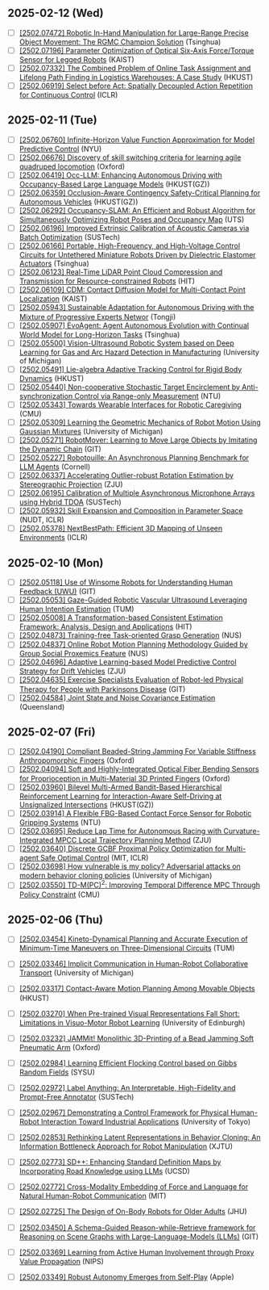 
## 2025-02-12 (Wed)
- [ ] [\[2502.07472\] Robotic In-Hand Manipulation for Large-Range Precise Object Movement: The RGMC Champion Solution](https://arxiv.org/abs/2502.07472) (Tsinghua)
- [ ] [\[2502.07196\] Parameter Optimization of Optical Six-Axis Force/Torque Sensor for Legged Robots](https://arxiv.org/abs/2502.07196) (KAIST)
- [ ] [\[2502.07332\] The Combined Problem of Online Task Assignment and Lifelong Path Finding in Logistics Warehouses: A Case Study](https://arxiv.org/abs/2502.07332) (HKUST)
- [ ] [\[2502.06919\] Select before Act: Spatially Decoupled Action Repetition for Continuous Control](https://arxiv.org/abs/2502.06919) (ICLR)

## 2025-02-11 (Tue)
- [ ] [\[2502.06760\] Infinite-Horizon Value Function Approximation for Model Predictive Control](https://arxiv.org/abs/2502.06760) (NYU)
- [ ] [\[2502.06676\] Discovery of skill switching criteria for learning agile quadruped locomotion](https://arxiv.org/abs/2502.06676) (Oxford)
- [ ] [\[2502.06419\] Occ-LLM: Enhancing Autonomous Driving with Occupancy-Based Large Language Models](https://arxiv.org/abs/2502.06419) (HKUST(GZ))
- [ ] [\[2502.06359\] Occlusion-Aware Contingency Safety-Critical Planning for Autonomous Vehicles](https://arxiv.org/abs/2502.06359) (HKUST(GZ))
- [ ] [\[2502.06292\] Occupancy-SLAM: An Efficient and Robust Algorithm for Simultaneously Optimizing Robot Poses and Occupancy Map](https://arxiv.org/abs/2502.06292) (UTS)
- [ ] [\[2502.06196\] Improved Extrinsic Calibration of Acoustic Cameras via Batch Optimization](https://arxiv.org/abs/2502.06196) (SUSTech)
- [ ] [\[2502.06166\] Portable, High-Frequency, and High-Voltage Control Circuits for Untethered Miniature Robots Driven by Dielectric Elastomer Actuators](https://arxiv.org/abs/2502.06166) (Tsinghua)
- [ ] [\[2502.06123\] Real-Time LiDAR Point Cloud Compression and Transmission for Resource-constrained Robots](https://arxiv.org/abs/2502.06123) (HIT)
- [ ] [\[2502.06109\] CDM: Contact Diffusion Model for Multi-Contact Point Localization](https://arxiv.org/abs/2502.06109) (KAIST)
- [ ] [\[2502.05943\] Sustainable Adaptation for Autonomous Driving with the Mixture of Progressive Experts Networ](https://arxiv.org/abs/2502.05943) (Tongji)
- [ ] [\[2502.05907\] EvoAgent: Agent Autonomous Evolution with Continual World Model for Long-Horizon Tasks](https://arxiv.org/abs/2502.05907) (Tsinghua)
- [ ] [\[2502.05500\] Vision-Ultrasound Robotic System based on Deep Learning for Gas and Arc Hazard Detection in Manufacturing](https://arxiv.org/abs/2502.05500) (University of Michigan)
- [ ] [\[2502.05491\] Lie-algebra Adaptive Tracking Control for Rigid Body Dynamics](https://arxiv.org/abs/2502.05491) (HKUST)
- [ ] [\[2502.05440\] Non-cooperative Stochastic Target Encirclement by Anti-synchronization Control via Range-only Measurement](https://arxiv.org/abs/2502.05440) (NTU)
- [ ] [\[2502.05343\] Towards Wearable Interfaces for Robotic Caregiving](https://arxiv.org/abs/2502.05343) (CMU)
- [ ] [\[2502.05309\] Learning the Geometric Mechanics of Robot Motion Using Gaussian Mixtures](https://arxiv.org/abs/2502.05309) (University of Michigan)
- [ ] [\[2502.05271\] RobotMover: Learning to Move Large Objects by Imitating the Dynamic Chain](https://arxiv.org/abs/2502.05271) (GIT)
- [ ] [\[2502.05227\] Robotouille: An Asynchronous Planning Benchmark for LLM Agents](https://arxiv.org/abs/2502.05227) (Cornell)
- [ ] [\[2502.06337\] Accelerating Outlier-robust Rotation Estimation by Stereographic Projection](https://arxiv.org/abs/2502.06337) (ZJU)
- [ ] [\[2502.06195\] Calibration of Multiple Asynchronous Microphone Arrays using Hybrid TDOA](https://arxiv.org/abs/2502.06195) (SUSTech)
- [ ] [\[2502.05932\] Skill Expansion and Composition in Parameter Space](https://arxiv.org/abs/2502.05932) (NUDT, ICLR)
- [ ] [\[2502.05378\] NextBestPath: Efficient 3D Mapping of Unseen Environments](https://arxiv.org/abs/2502.05378) (ICLR)

## 2025-02-10 (Mon)
- [ ] [\[2502.05118\] Use of Winsome Robots for Understanding Human Feedback (UWU)](https://arxiv.org/abs/2502.05118) (GIT)
- [ ] [\[2502.05053\] Gaze-Guided Robotic Vascular Ultrasound Leveraging Human Intention Estimation](https://arxiv.org/abs/2502.05053) (TUM)
- [ ] [\[2502.05008\] A Transformation-based Consistent Estimation Framework: Analysis, Design and Applications](https://arxiv.org/abs/2502.05008) (HIT)
- [ ] [\[2502.04873\] Training-free Task-oriented Grasp Generation](https://arxiv.org/abs/2502.04873) (NUS)
- [ ] [\[2502.04837\] Online Robot Motion Planning Methodology Guided by Group Social Proxemics Feature](https://arxiv.org/abs/2502.04837) (NUS)
- [ ] [\[2502.04696\] Adaptive Learning-based Model Predictive Control Strategy for Drift Vehicles](https://arxiv.org/abs/2502.04696) (ZJU)
- [ ] [\[2502.04635\] Exercise Specialists Evaluation of Robot-led Physical Therapy for People with Parkinsons Disease](https://arxiv.org/abs/2502.04635) (GIT)
- [ ] [\[2502.04584\] Joint State and Noise Covariance Estimation](https://arxiv.org/abs/2502.04584) (Queensland)

## 2025-02-07 (Fri)
- [ ] [\[2502.04190\] Compliant Beaded-String Jamming For Variable Stiffness Anthropomorphic Fingers](https://arxiv.org/abs/2502.04190) (Oxford)
- [ ] [\[2502.04094\] Soft and Highly-Integrated Optical Fiber Bending Sensors for Proprioception in Multi-Material 3D Printed Fingers](https://arxiv.org/abs/2502.04094) (Oxford)
- [ ] [\[2502.03960\] Bilevel Multi-Armed Bandit-Based Hierarchical Reinforcement Learning for Interaction-Aware Self-Driving at Unsignalized Intersections](https://arxiv.org/abs/2502.03960) (HKUST(GZ))
- [ ] [\[2502.03914\] A Flexible FBG-Based Contact Force Sensor for Robotic Gripping Systems](https://arxiv.org/abs/2502.03914) (NTU)
- [ ] [\[2502.03695\] Reduce Lap Time for Autonomous Racing with Curvature-Integrated MPCC Local Trajectory Planning Method](https://arxiv.org/abs/2502.03695) (ZJU)
- [ ] [\[2502.03640\] Discrete GCBF Proximal Policy Optimization for Multi-agent Safe Optimal Control](https://arxiv.org/abs/2502.03640) (MIT, ICLR)
- [ ] [\[2502.03698\] How vulnerable is my policy? Adversarial attacks on modern behavior cloning policies](https://arxiv.org/abs/2502.03698) (University of Michigan)
- [ ] [\[2502.03550\] TD-M(PC)$^2$: Improving Temporal Difference MPC Through Policy Constraint](https://arxiv.org/abs/2502.03550) (CMU)

## 2025-02-06 (Thu)
- [ ] [\[2502.03454\] Kineto-Dynamical Planning and Accurate Execution of Minimum-Time Maneuvers on Three-Dimensional Circuits](https://arxiv.org/abs/2502.03454) (TUM)
- [ ] [\[2502.03346\] Implicit Communication in Human-Robot Collaborative Transport](https://arxiv.org/abs/2502.03346) (University of Michigan)
- [ ] [\[2502.03317\] Contact-Aware Motion Planning Among Movable Objects](https://arxiv.org/abs/2502.03317) (HKUST)
- [ ] [\[2502.03270\] When Pre-trained Visual Representations Fall Short: Limitations in Visuo-Motor Robot Learning](https://arxiv.org/abs/2502.03270) (University of Edinburgh)
- [ ] [\[2502.03232\] JAMMit! Monolithic 3D-Printing of a Bead Jamming Soft Pneumatic Arm](https://arxiv.org/abs/2502.03232) (Oxford)
- [ ] [\[2502.02984\] Learning Efficient Flocking Control based on Gibbs Random Fields](https://arxiv.org/abs/2502.02984) (SYSU)
- [ ] [\[2502.02972\] Label Anything: An Interpretable, High-Fidelity and Prompt-Free Annotator](https://arxiv.org/abs/2502.02972) (SUSTech)
- [ ] [\[2502.02967\] Demonstrating a Control Framework for Physical Human-Robot Interaction Toward Industrial Applications](https://arxiv.org/abs/2502.02967) (University of Tokyo)
- [ ] [\[2502.02853\] Rethinking Latent Representations in Behavior Cloning: An Information Bottleneck Approach for Robot Manipulation](https://arxiv.org/abs/2502.02853) (XJTU)
- [ ] [\[2502.02773\] SD++: Enhancing Standard Definition Maps by Incorporating Road Knowledge using LLMs](https://arxiv.org/abs/2502.02773) (UCSD)
- [ ] [\[2502.02772\] Cross-Modality Embedding of Force and Language for Natural Human-Robot Communication](https://arxiv.org/abs/2502.02772) (MIT)
- [ ] [\[2502.02725\] The Design of On-Body Robots for Older Adults](https://arxiv.org/abs/2502.02725) (JHU)
- [ ] [\[2502.03450\] A Schema-Guided Reason-while-Retrieve framework for Reasoning on Scene Graphs with Large-Language-Models (LLMs)](https://arxiv.org/abs/2502.03450) (GIT)
- [ ] [\[2502.03369\] Learning from Active Human Involvement through Proxy Value Propagation](https://arxiv.org/abs/2502.03369) (NIPS)
- [ ] [\[2502.03349\] Robust Autonomy Emerges from Self-Play](https://arxiv.org/abs/2502.03349) (Apple)

